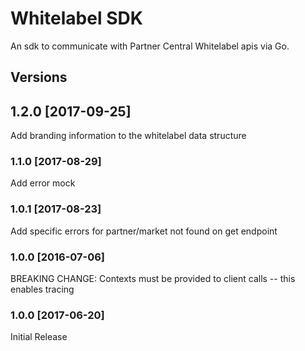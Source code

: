 Whitelabel SDK
=================
An sdk to communicate with Partner Central Whitelabel apis via Go.

## Versions
## 1.2.0 [2017-09-25]
Add branding information to the whitelabel data structure

### 1.1.0 [2017-08-29]
Add error mock

### 1.0.1 [2017-08-23]
Add specific errors for partner/market not found on get endpoint

### 1.0.0 [2016-07-06]
BREAKING CHANGE: Contexts must be provided to client calls -- this enables tracing

### 1.0.0 [2017-06-20]
Initial Release
